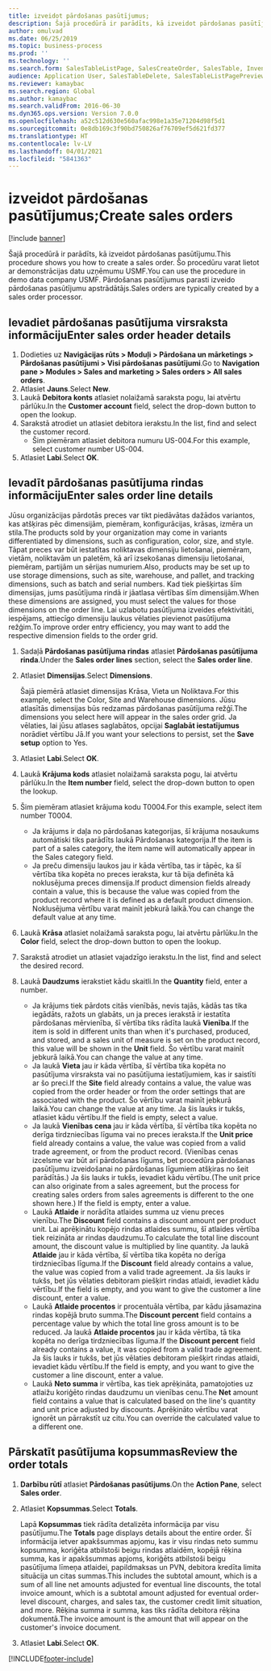 ```yaml
---
title: izveidot pārdošanas pasūtījumus;
description: Šajā procedūrā ir parādīts, kā izveidot pārdošanas pasūtījumu.
author: omulvad
ms.date: 06/25/2019
ms.topic: business-process
ms.prod: ''
ms.technology: ''
ms.search.form: SalesTableListPage, SalesCreateOrder, SalesTable, InventDimParmFixed, InventProductDimensionLookup, SalesTotals
audience: Application User, SalesTableDelete, SalesTableListPagePreviewPage, SalesUpdateRemain
ms.reviewer: kamaybac
ms.search.region: Global
ms.author: kamaybac
ms.search.validFrom: 2016-06-30
ms.dyn365.ops.version: Version 7.0.0
ms.openlocfilehash: a52c512d630e560afac998e1a35e71204d98f5d1
ms.sourcegitcommit: 0e8db169c3f90bd750826af76709ef5d621fd377
ms.translationtype: HT
ms.contentlocale: lv-LV
ms.lasthandoff: 04/01/2021
ms.locfileid: "5841363"
---
```

# <a name="create-sales-orders"></a><span data-ttu-id="fae6d-103">izveidot pārdošanas pasūtījumus;</span><span class="sxs-lookup"><span data-stu-id="fae6d-103">Create sales orders</span></span>

[!include [banner](../../includes/banner.md)]

<span data-ttu-id="fae6d-104">Šajā procedūrā ir parādīts, kā izveidot pārdošanas pasūtījumu.</span><span class="sxs-lookup"><span data-stu-id="fae6d-104">This procedure shows you how to create a sales order.</span></span> <span data-ttu-id="fae6d-105">Šo procedūru varat lietot ar demonstrācijas datu uzņēmumu USMF.</span><span class="sxs-lookup"><span data-stu-id="fae6d-105">You can use the procedure in demo data company USMF.</span></span> <span data-ttu-id="fae6d-106">Pārdošanas pasūtījumus parasti izveido pārdošanas pasūtījumu apstrādātājs.</span><span class="sxs-lookup"><span data-stu-id="fae6d-106">Sales orders are typically created by a sales order processor.</span></span> 

## <a name="enter-sales-order-header-details"></a><span data-ttu-id="fae6d-107">Ievadiet pārdošanas pasūtījuma virsraksta informāciju</span><span class="sxs-lookup"><span data-stu-id="fae6d-107">Enter sales order header details</span></span>
1. <span data-ttu-id="fae6d-108">Dodieties uz **Navigācijas rūts > Moduļi > Pārdošana un mārketings > Pārdošanas pasūtījumi > Visi pārdošanas pasūtījumi**.</span><span class="sxs-lookup"><span data-stu-id="fae6d-108">Go to **Navigation pane > Modules > Sales and marketing > Sales orders > All sales orders**.</span></span>
2. <span data-ttu-id="fae6d-109">Atlasiet **Jauns**.</span><span class="sxs-lookup"><span data-stu-id="fae6d-109">Select **New**.</span></span>
3. <span data-ttu-id="fae6d-110">Laukā **Debitora konts** atlasiet nolaižamā saraksta pogu, lai atvērtu pārlūku.</span><span class="sxs-lookup"><span data-stu-id="fae6d-110">In the **Customer account** field, select the drop-down button to open the lookup.</span></span>
4. <span data-ttu-id="fae6d-111">Sarakstā atrodiet un atlasiet debitora ierakstu.</span><span class="sxs-lookup"><span data-stu-id="fae6d-111">In the list, find and select the customer record.</span></span>
    - <span data-ttu-id="fae6d-112">Šim piemēram atlasiet debitora numuru US-004.</span><span class="sxs-lookup"><span data-stu-id="fae6d-112">For this example, select customer number US-004.</span></span>  
5. <span data-ttu-id="fae6d-113">Atlasiet **Labi**.</span><span class="sxs-lookup"><span data-stu-id="fae6d-113">Select **OK**.</span></span>

## <a name="enter-sales-order-line-details"></a><span data-ttu-id="fae6d-114">Ievadīt pārdošanas pasūtījuma rindas informāciju</span><span class="sxs-lookup"><span data-stu-id="fae6d-114">Enter sales order line details</span></span>
    
<span data-ttu-id="fae6d-115">Jūsu organizācijas pārdotās preces var tikt piedāvātas dažādos variantos, kas atšķiras pēc dimensijām, piemēram, konfigurācijas, krāsas, izmēra un stila.</span><span class="sxs-lookup"><span data-stu-id="fae6d-115">The products sold by your organization may come in variants differentiated by dimensions, such as configuration, color, size, and style.</span></span> <span data-ttu-id="fae6d-116">Tāpat preces var būt iestatītas noliktavas dimensiju lietošanai, piemēram, vietām, noliktavām un paletēm, kā arī izsekošanas dimensiju lietošanai, piemēram, partijām un sērijas numuriem.</span><span class="sxs-lookup"><span data-stu-id="fae6d-116">Also, products may be set up to use storage dimensions, such as site, warehouse, and pallet, and tracking dimensions, such as batch and serial numbers.</span></span> <span data-ttu-id="fae6d-117">Kad tiek piešķirtas šīm dimensijas, jums pasūtījuma rindā ir jāatlasa vērtības šīm dimensijām.</span><span class="sxs-lookup"><span data-stu-id="fae6d-117">When these dimensions are assigned, you must select the values for those dimensions on the order line.</span></span> <span data-ttu-id="fae6d-118">Lai uzlabotu pasūtījuma izveides efektivitāti, iespējams, attiecīgo dimensiju laukus vēlaties pievienot pasūtījuma režģim.</span><span class="sxs-lookup"><span data-stu-id="fae6d-118">To improve order entry efficiency, you may want to add the respective dimension fields to the order grid.</span></span>
    
1. <span data-ttu-id="fae6d-119">Sadaļā **Pārdošanas pasūtījuma rindas** atlasiet **Pārdošanas pasūtījuma rinda**.</span><span class="sxs-lookup"><span data-stu-id="fae6d-119">Under the **Sales order lines** section, select the **Sales order line**.</span></span>
2. <span data-ttu-id="fae6d-120">Atlasiet **Dimensijas**.</span><span class="sxs-lookup"><span data-stu-id="fae6d-120">Select **Dimensions**.</span></span>
    
    <span data-ttu-id="fae6d-121">Šajā piemērā atlasiet dimensijas Krāsa, Vieta un Noliktava.</span><span class="sxs-lookup"><span data-stu-id="fae6d-121">For this example, select the Color, Site and Warehouse dimensions.</span></span> <span data-ttu-id="fae6d-122">Jūsu atlasītās dimensijas būs redzamas pārdošanas pasūtījuma režģī.</span><span class="sxs-lookup"><span data-stu-id="fae6d-122">The dimensions you select here will appear in the sales order grid.</span></span> <span data-ttu-id="fae6d-123">Ja vēlaties, lai jūsu atlases saglabātos, opcijai **Saglabāt iestatījumus** norādiet vērtību Jā.</span><span class="sxs-lookup"><span data-stu-id="fae6d-123">If you want your selections to persist, set the **Save setup** option to Yes.</span></span>
    
3. <span data-ttu-id="fae6d-124">Atlasiet **Labi**.</span><span class="sxs-lookup"><span data-stu-id="fae6d-124">Select **OK**.</span></span>
4. <span data-ttu-id="fae6d-125">Laukā **Krājuma kods** atlasiet nolaižamā saraksta pogu, lai atvērtu pārlūku.</span><span class="sxs-lookup"><span data-stu-id="fae6d-125">In the **Item number** field, select the drop-down button to open the lookup.</span></span>
5. <span data-ttu-id="fae6d-126">Šim piemēram atlasiet krājuma kodu T0004.</span><span class="sxs-lookup"><span data-stu-id="fae6d-126">For this example, select item number T0004.</span></span>
    - <span data-ttu-id="fae6d-127">Ja krājums ir daļa no pārdošanas kategorijas, šī krājuma nosaukums automātiski tiks parādīts laukā Pārdošanas kategorija.</span><span class="sxs-lookup"><span data-stu-id="fae6d-127">If the item is part of a sales category, the item name will automatically appear in the Sales category field.</span></span>  
    - <span data-ttu-id="fae6d-128">Ja preču dimensiju laukos jau ir kāda vērtība, tas ir tāpēc, ka šī vērtība tika kopēta no preces ieraksta, kur tā bija definēta kā noklusējuma preces dimensija.</span><span class="sxs-lookup"><span data-stu-id="fae6d-128">If product dimension fields already contain a value, this is because the value was copied from the product record where it is defined as a default product dimension.</span></span> <span data-ttu-id="fae6d-129">Noklusējuma vērtību varat mainīt jebkurā laikā.</span><span class="sxs-lookup"><span data-stu-id="fae6d-129">You can change the default value at any time.</span></span>   
6. <span data-ttu-id="fae6d-130">Laukā **Krāsa** atlasiet nolaižamā saraksta pogu, lai atvērtu pārlūku.</span><span class="sxs-lookup"><span data-stu-id="fae6d-130">In the **Color** field, select the drop-down button to open the lookup.</span></span>
7. <span data-ttu-id="fae6d-131">Sarakstā atrodiet un atlasiet vajadzīgo ierakstu.</span><span class="sxs-lookup"><span data-stu-id="fae6d-131">In the list, find and select the desired record.</span></span>
8. <span data-ttu-id="fae6d-132">Laukā **Daudzums** ierakstiet kādu skaitli.</span><span class="sxs-lookup"><span data-stu-id="fae6d-132">In the **Quantity** field, enter a number.</span></span>
    - <span data-ttu-id="fae6d-133">Ja krājums tiek pārdots citās vienībās, nevis tajās, kādās tas tika iegādāts, ražots un glabāts, un ja preces ierakstā ir iestatīta pārdošanas mērvienība, šī vērtība tiks rādīta laukā **Vienība**.</span><span class="sxs-lookup"><span data-stu-id="fae6d-133">If the item is sold in different units than when it's purchased, produced, and stored, and a sales unit of measure is set on the product record, this value will be shown in the **Unit** field.</span></span> <span data-ttu-id="fae6d-134">Šo vērtību varat mainīt jebkurā laikā.</span><span class="sxs-lookup"><span data-stu-id="fae6d-134">You can change the value at any time.</span></span>   
    - <span data-ttu-id="fae6d-135">Ja laukā **Vieta** jau ir kāda vērtība, šī vērtība tika kopēta no pasūtījuma virsraksta vai no pasūtījuma iestatījumiem, kas ir saistīti ar šo preci.</span><span class="sxs-lookup"><span data-stu-id="fae6d-135">If the **Site** field already contains a value, the value was copied from the order header or from the order settings that are associated with the product.</span></span> <span data-ttu-id="fae6d-136">Šo vērtību varat mainīt jebkurā laikā.</span><span class="sxs-lookup"><span data-stu-id="fae6d-136">You can change the value at any time.</span></span> <span data-ttu-id="fae6d-137">Ja šis lauks ir tukšs, atlasiet kādu vērtību.</span><span class="sxs-lookup"><span data-stu-id="fae6d-137">If the field is empty, select a value.</span></span>   
    - <span data-ttu-id="fae6d-138">Ja laukā **Vienības cena** jau ir kāda vērtība, šī vērtība tika kopēta no derīga tirdzniecības līguma vai no preces ieraksta.</span><span class="sxs-lookup"><span data-stu-id="fae6d-138">If the **Unit price** field already contains a value, the value was copied from a valid trade agreement, or from the product record.</span></span> <span data-ttu-id="fae6d-139">(Vienības cenas izcelsme var būt arī pārdošanas līgums, bet procedūra pārdošanas pasūtījumu izveidošanai no pārdošanas līgumiem atšķiras no šeit parādītās.) Ja šis lauks ir tukšs, ievadiet kādu vērtību.</span><span class="sxs-lookup"><span data-stu-id="fae6d-139">(The unit price can also originate from a sales agreement, but the process for creating sales orders from sales agreements is different to the one shown here.) If the field is empty, enter a value.</span></span>   
    - <span data-ttu-id="fae6d-140">Laukā **Atlaide** ir norādīta atlaides summa uz vienu preces vienību.</span><span class="sxs-lookup"><span data-stu-id="fae6d-140">The **Discount** field contains a discount amount per product unit.</span></span> <span data-ttu-id="fae6d-141">Lai aprēķinātu kopējo rindas atlaides summu, šī atlaides vērtība tiek reizināta ar rindas daudzumu.</span><span class="sxs-lookup"><span data-stu-id="fae6d-141">To calculate the total line discount amount, the discount value is multiplied by line quantity.</span></span> <span data-ttu-id="fae6d-142">Ja laukā **Atlaide** jau ir kāda vērtība, šī vērtība tika kopēta no derīga tirdzniecības līguma.</span><span class="sxs-lookup"><span data-stu-id="fae6d-142">If the **Discount** field already contains a value, the value was copied from a valid trade agreement.</span></span> <span data-ttu-id="fae6d-143">Ja šis lauks ir tukšs, bet jūs vēlaties debitoram piešķirt rindas atlaidi, ievadiet kādu vērtību.</span><span class="sxs-lookup"><span data-stu-id="fae6d-143">If the field is empty, and you want to give the customer a line discount, enter a value.</span></span>  
    - <span data-ttu-id="fae6d-144">Laukā **Atlaide procentos** ir procentuāla vērtība, par kādu jāsamazina rindas kopējā bruto summa.</span><span class="sxs-lookup"><span data-stu-id="fae6d-144">The **Discount percent** field contains a percentage value by which the total line gross amount is to be reduced.</span></span>  <span data-ttu-id="fae6d-145">Ja laukā **Atlaide procentos** jau ir kāda vērtība, tā tika kopēta no derīga tirdzniecības līguma.</span><span class="sxs-lookup"><span data-stu-id="fae6d-145">If the **Discount percent** field already contains a value, it was copied from a valid trade agreement.</span></span> <span data-ttu-id="fae6d-146">Ja šis lauks ir tukšs, bet jūs vēlaties debitoram piešķirt rindas atlaidi, ievadiet kādu vērtību.</span><span class="sxs-lookup"><span data-stu-id="fae6d-146">If the field is empty, and you want to give the customer a line discount, enter a value.</span></span> 
    - <span data-ttu-id="fae6d-147">Laukā **Neto summa** ir vērtība, kas tiek aprēķināta, pamatojoties uz atlaižu koriģēto rindas daudzumu un vienības cenu.</span><span class="sxs-lookup"><span data-stu-id="fae6d-147">The **Net** amount field contains a value that is calculated based on the line's quantity and unit price adjusted by discounts.</span></span>  <span data-ttu-id="fae6d-148">Aprēķināto vērtību varat ignorēt un pārrakstīt uz citu.</span><span class="sxs-lookup"><span data-stu-id="fae6d-148">You can override the calculated value to a different one.</span></span>  

## <a name="review-the-order-totals"></a><span data-ttu-id="fae6d-149">Pārskatīt pasūtījuma kopsummas</span><span class="sxs-lookup"><span data-stu-id="fae6d-149">Review the order totals</span></span>
1. <span data-ttu-id="fae6d-150">**Darbību rūtī** atlasiet **Pārdošanas pasūtījums**.</span><span class="sxs-lookup"><span data-stu-id="fae6d-150">On the **Action Pane**, select **Sales order**.</span></span>
2. <span data-ttu-id="fae6d-151">Atlasiet **Kopsummas**.</span><span class="sxs-lookup"><span data-stu-id="fae6d-151">Select **Totals**.</span></span>
    
    <span data-ttu-id="fae6d-152">Lapā **Kopsummas** tiek rādīta detalizēta informācija par visu pasūtījumu.</span><span class="sxs-lookup"><span data-stu-id="fae6d-152">The **Totals** page displays details about the entire order.</span></span> <span data-ttu-id="fae6d-153">Šī informācija ietver apakšsummas apjomu, kas ir visu rindas neto summu kopsumma, koriģēta atbilstoši beigu rindas atlaidēm, kopējā rēķina summa, kas ir apakšsummas apjoms, koriģēts atbilstoši beigu pasūtījuma līmeņa atlaidei, papildmaksas un PVN, debitora kredīta limita situācija un citas summas.</span><span class="sxs-lookup"><span data-stu-id="fae6d-153">This includes the subtotal amount, which is a sum of all line net amounts adjusted for eventual line discounts, the total invoice amount, which is a subtotal amount adjusted for eventual order-level discount, charges, and sales tax, the customer credit limit situation, and more.</span></span> <span data-ttu-id="fae6d-154">Rēķina summa ir summa, kas tiks rādīta debitora rēķina dokumentā.</span><span class="sxs-lookup"><span data-stu-id="fae6d-154">The invoice amount is the amount that will appear on the customer's invoice document.</span></span>  
    
3. <span data-ttu-id="fae6d-155">Atlasiet **Labi**.</span><span class="sxs-lookup"><span data-stu-id="fae6d-155">Select **OK**.</span></span>


[!INCLUDE[footer-include](../../../includes/footer-banner.md)]